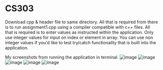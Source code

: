 # CS303

Download cpp & header file to same directory. All that is required from there is to run assignment1.cpp using a compiler compatible with c++ files. All that is required is to enter values as instructed within the application.
Only use integer values for input on index or element in array. You can use non integer values if you'd like to test try/catch functionality that is built into the application.

My screenshots from running the application in terminal.
![image](https://user-images.githubusercontent.com/90564980/218651361-85f2ae27-7e03-4ac3-a5e1-165cc225d9a0.png)
![image](https://user-images.githubusercontent.com/90564980/218651378-d3b12be6-6ecd-49e5-be20-dc2abe7c9209.png)
![image](https://user-images.githubusercontent.com/90564980/218651383-f44b2be1-09f7-4190-b81a-56a2ebcc5f59.png)
![image](https://user-images.githubusercontent.com/90564980/218651394-42ceb89f-e78d-4c0a-8c0d-4b47c0722c12.png)
![image](https://user-images.githubusercontent.com/90564980/218651402-49fa4a54-87cb-4ecc-ae0c-d5b0155c007d.png)
